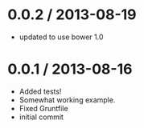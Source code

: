 
0.0.2 / 2013-08-19 
==================

  * updated to use bower 1.0


0.0.1 / 2013-08-16 
==================

 * Added tests!
 * Somewhat working example.
 * Fixed Gruntfile
 * initial commit
